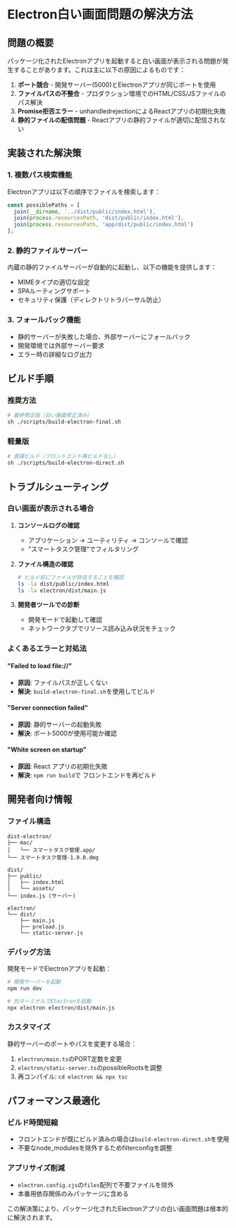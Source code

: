 # Electron白い画面問題の解決方法

## 問題の概要
パッケージ化されたElectronアプリを起動すると白い画面が表示される問題が発生することがあります。これは主に以下の原因によるものです：

1. **ポート競合** - 開発サーバー(5000)とElectronアプリが同じポートを使用
2. **ファイルパスの不整合** - プロダクション環境でのHTML/CSS/JSファイルのパス解決
3. **Promise拒否エラー** - unhandledrejectionによるReactアプリの初期化失敗
4. **静的ファイルの配信問題** - Reactアプリの静的ファイルが適切に配信されない

## 実装された解決策

### 1. 複数パス検索機能
Electronアプリは以下の順序でファイルを検索します：
```typescript
const possiblePaths = [
  join(__dirname, '../dist/public/index.html'),
  join(process.resourcesPath, 'dist/public/index.html'),
  join(process.resourcesPath, 'app/dist/public/index.html')
];
```

### 2. 静的ファイルサーバー
内蔵の静的ファイルサーバーが自動的に起動し、以下の機能を提供します：
- MIMEタイプの適切な設定
- SPAルーティングサポート
- セキュリティ保護（ディレクトリトラバーサル防止）

### 3. フォールバック機能
- 静的サーバーが失敗した場合、外部サーバーにフォールバック
- 開発環境では外部サーバー要求
- エラー時の詳細なログ出力

## ビルド手順

### 推奨方法
```bash
# 最終修正版（白い画面修正済み）
sh ./scripts/build-electron-final.sh
```

### 軽量版
```bash
# 直接ビルド（フロントエンド再ビルドなし）
sh ./scripts/build-electron-direct.sh
```

## トラブルシューティング

### 白い画面が表示される場合

1. **コンソールログの確認**
   - アプリケーション → ユーティリティ → コンソールで確認
   - "スマートタスク管理"でフィルタリング

2. **ファイル構造の確認**
   ```bash
   # ビルド前にファイルが存在することを確認
   ls -la dist/public/index.html
   ls -la electron/dist/main.js
   ```

3. **開発者ツールでの診断**
   - 開発モードで起動して確認
   - ネットワークタブでリソース読み込み状況をチェック

### よくあるエラーと対処法

#### "Failed to load file://"
- **原因**: ファイルパスが正しくない
- **解決**: `build-electron-final.sh`を使用してビルド

#### "Server connection failed"
- **原因**: 静的サーバーの起動失敗
- **解決**: ポート5000が使用可能か確認

#### "White screen on startup"
- **原因**: React アプリの初期化失敗
- **解決**: `npm run build`で フロントエンドを再ビルド

## 開発者向け情報

### ファイル構造
```
dist-electron/
├── mac/
│   └── スマートタスク管理.app/
└── スマートタスク管理-1.0.0.dmg

dist/
├── public/
│   ├── index.html
│   └── assets/
└── index.js (サーバー)

electron/
└── dist/
    ├── main.js
    ├── preload.js
    └── static-server.js
```

### デバッグ方法
開発モードでElectronアプリを起動：
```bash
# 開発サーバーを起動
npm run dev

# 別ターミナルでElectronを起動
npx electron electron/dist/main.js
```

### カスタマイズ
静的サーバーのポートやパスを変更する場合：
1. `electron/main.ts`のPORT定数を変更
2. `electron/static-server.ts`のpossibleRootsを調整
3. 再コンパイル: `cd electron && npx tsc`

## パフォーマンス最適化

### ビルド時間短縮
- フロントエンドが既にビルド済みの場合は`build-electron-direct.sh`を使用
- 不要なnode_modulesを除外するためfilterconfigを調整

### アプリサイズ削減
- `electron.config.cjs`の`files`配列で不要ファイルを除外
- 本番用依存関係のみパッケージに含める

この解決策により、パッケージ化されたElectronアプリの白い画面問題は根本的に解決されます。